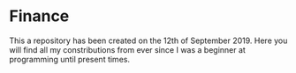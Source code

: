 # Finance
This a repository has been created on the 12th of September 2019. 
Here you will find all my constributions from ever since I was a beginner at programming until present times. 
